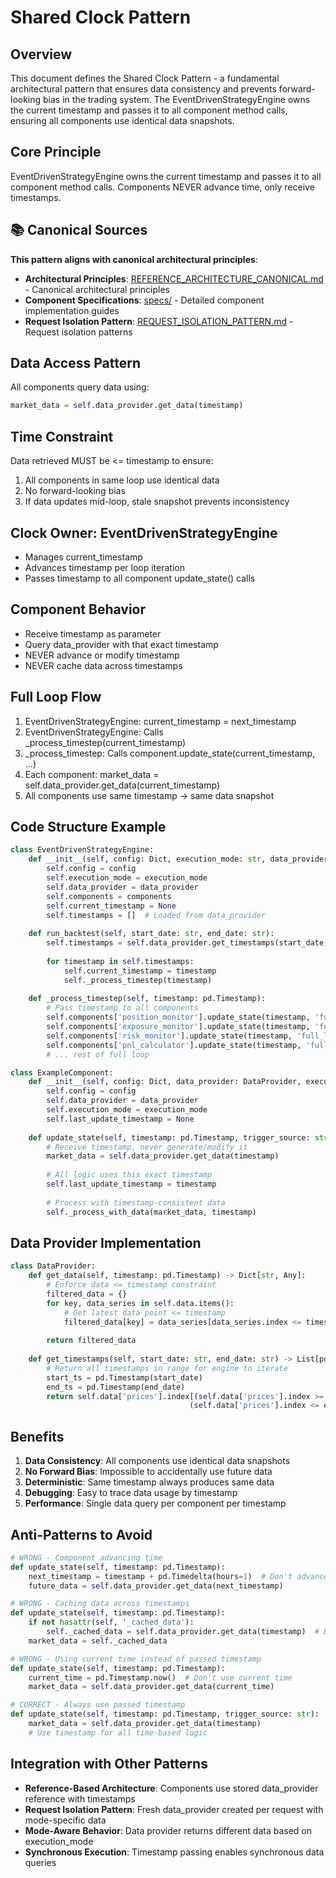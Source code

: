 # Shared Clock Pattern

## Overview
This document defines the Shared Clock Pattern - a fundamental architectural pattern that ensures data consistency and prevents forward-looking bias in the trading system. The EventDrivenStrategyEngine owns the current timestamp and passes it to all component method calls, ensuring all components use identical data snapshots.

## Core Principle
EventDrivenStrategyEngine owns the current timestamp and passes it to all component method calls. Components NEVER advance time, only receive timestamps.

## 📚 **Canonical Sources**

**This pattern aligns with canonical architectural principles**:
- **Architectural Principles**: [REFERENCE_ARCHITECTURE_CANONICAL.md](REFERENCE_ARCHITECTURE_CANONICAL.md) - Canonical architectural principles
- **Component Specifications**: [specs/](specs/) - Detailed component implementation guides
- **Request Isolation Pattern**: [REQUEST_ISOLATION_PATTERN.md](REQUEST_ISOLATION_PATTERN.md) - Request isolation patterns

## Data Access Pattern
All components query data using:
```python
market_data = self.data_provider.get_data(timestamp)
```

## Time Constraint
Data retrieved MUST be <= timestamp to ensure:
1. All components in same loop use identical data
2. No forward-looking bias
3. If data updates mid-loop, stale snapshot prevents inconsistency

## Clock Owner: EventDrivenStrategyEngine
- Manages current_timestamp
- Advances timestamp per loop iteration
- Passes timestamp to all component update_state() calls

## Component Behavior
- Receive timestamp as parameter
- Query data_provider with that exact timestamp
- NEVER advance or modify timestamp
- NEVER cache data across timestamps

## Full Loop Flow
1. EventDrivenStrategyEngine: current_timestamp = next_timestamp
2. EventDrivenStrategyEngine: Calls _process_timestep(current_timestamp)
3. _process_timestep: Calls component.update_state(current_timestamp, ...)
4. Each component: market_data = self.data_provider.get_data(current_timestamp)
5. All components use same timestamp → same data snapshot

## Code Structure Example
```python
class EventDrivenStrategyEngine:
    def __init__(self, config: Dict, execution_mode: str, data_provider: DataProvider, components: Dict):
        self.config = config
        self.execution_mode = execution_mode
        self.data_provider = data_provider
        self.components = components
        self.current_timestamp = None
        self.timestamps = []  # Loaded from data_provider
    
    def run_backtest(self, start_date: str, end_date: str):
        self.timestamps = self.data_provider.get_timestamps(start_date, end_date)
        
        for timestamp in self.timestamps:
            self.current_timestamp = timestamp
            self._process_timestep(timestamp)
    
    def _process_timestep(self, timestamp: pd.Timestamp):
        # Pass timestamp to all components
        self.components['position_monitor'].update_state(timestamp, 'full_loop')
        self.components['exposure_monitor'].update_state(timestamp, 'full_loop')
        self.components['risk_monitor'].update_state(timestamp, 'full_loop')
        self.components['pnl_calculator'].update_state(timestamp, 'full_loop')
        # ... rest of full loop
```

```python
class ExampleComponent:
    def __init__(self, config: Dict, data_provider: DataProvider, execution_mode: str):
        self.config = config
        self.data_provider = data_provider
        self.execution_mode = execution_mode
        self.last_update_timestamp = None
    
    def update_state(self, timestamp: pd.Timestamp, trigger_source: str):
        # Receive timestamp, never generate/modify it
        market_data = self.data_provider.get_data(timestamp)
        
        # All logic uses this exact timestamp
        self.last_update_timestamp = timestamp
        
        # Process with timestamp-consistent data
        self._process_with_data(market_data, timestamp)
```

## Data Provider Implementation
```python
class DataProvider:
    def get_data(self, timestamp: pd.Timestamp) -> Dict[str, Any]:
        # Enforce data <= timestamp constraint
        filtered_data = {}
        for key, data_series in self.data.items():
            # Get latest data point <= timestamp
            filtered_data[key] = data_series[data_series.index <= timestamp].iloc[-1]
        
        return filtered_data
    
    def get_timestamps(self, start_date: str, end_date: str) -> List[pd.Timestamp]:
        # Return all timestamps in range for engine to iterate
        start_ts = pd.Timestamp(start_date)
        end_ts = pd.Timestamp(end_date)
        return self.data['prices'].index[(self.data['prices'].index >= start_ts) & 
                                        (self.data['prices'].index <= end_ts)].tolist()
```

## Benefits
1. **Data Consistency**: All components use identical data snapshots
2. **No Forward Bias**: Impossible to accidentally use future data
3. **Deterministic**: Same timestamp always produces same data
4. **Debugging**: Easy to trace data usage by timestamp
5. **Performance**: Single data query per component per timestamp

## Anti-Patterns to Avoid
```python
# WRONG - Component advancing time
def update_state(self, timestamp: pd.Timestamp):
    next_timestamp = timestamp + pd.Timedelta(hours=1)  # Don't advance time
    future_data = self.data_provider.get_data(next_timestamp)

# WRONG - Caching data across timestamps
def update_state(self, timestamp: pd.Timestamp):
    if not hasattr(self, '_cached_data'):
        self._cached_data = self.data_provider.get_data(timestamp)  # Don't cache
    market_data = self._cached_data

# WRONG - Using current time instead of passed timestamp
def update_state(self, timestamp: pd.Timestamp):
    current_time = pd.Timestamp.now()  # Don't use current time
    market_data = self.data_provider.get_data(current_time)

# CORRECT - Always use passed timestamp
def update_state(self, timestamp: pd.Timestamp, trigger_source: str):
    market_data = self.data_provider.get_data(timestamp)
    # Use timestamp for all time-based logic
```

## Integration with Other Patterns
- **Reference-Based Architecture**: Components use stored data_provider reference with timestamps
- **Request Isolation Pattern**: Fresh data_provider created per request with mode-specific data
- **Mode-Aware Behavior**: Data provider returns different data based on execution_mode
- **Synchronous Execution**: Timestamp passing enables synchronous data queries
